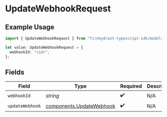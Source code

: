# UpdateWebhookRequest

## Example Usage

```typescript
import { UpdateWebhookRequest } from "firehydrant-typescript-sdk/models/operations";

let value: UpdateWebhookRequest = {
  webhookId: "<id>",
};
```

## Fields

| Field                                                                | Type                                                                 | Required                                                             | Description                                                          |
| -------------------------------------------------------------------- | -------------------------------------------------------------------- | -------------------------------------------------------------------- | -------------------------------------------------------------------- |
| `webhookId`                                                          | *string*                                                             | :heavy_check_mark:                                                   | N/A                                                                  |
| `updateWebhook`                                                      | [components.UpdateWebhook](../../models/components/updatewebhook.md) | :heavy_check_mark:                                                   | N/A                                                                  |